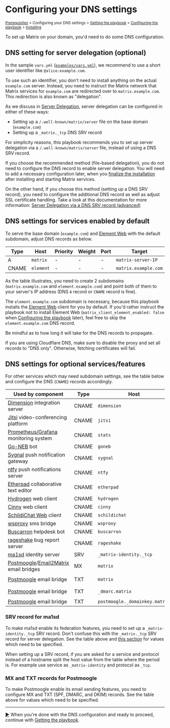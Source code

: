 # Configuring your DNS settings

<sup>[Prerequisites](prerequisites.md) > Configuring your DNS settings > [Getting the playbook](getting-the-playbook.md) > [Configuring the playbook](configuring-playbook.md) > [Installing](installing.md)</sup>

To set up Matrix on your domain, you'd need to do some DNS configuration.

## DNS setting for server delegation (optional)

In the sample `vars.yml` ([`examples/vars.yml`](../examples/vars.yml)), we recommend to use a short user identifier like `@alice:example.com`.

To use such an identifier, you don't need to install anything on the actual `example.com` server. Instead, you need to instruct the Matrix network that Matrix services for `example.com` are redirected over to `matrix.example.com`. This redirection is also known as "delegation".

As we discuss in [Server Delegation](howto-server-delegation.md), server delegation can be configured in either of these ways:

- Setting up a `/.well-known/matrix/server` file on the base domain (`example.com`)
- Setting up a `_matrix._tcp` DNS SRV record

For simplicity reasons, this playbook recommends you to set up server delegation via a `/.well-known/matrix/server` file, instead of using a DNS SRV record.

If you choose the recommended method (file-based delegation), you do not need to configure the DNS record to enable server delegation. You will need to add a necessary configuration later, when you [finalize the installation](installing.md#finalize-the-installation) after installing and starting Matrix services.

On the other hand, if you choose this method (setting up a DNS SRV record), you need to configure the additional DNS record as well as adjust SSL certificate handling. Take a look at this documentation for more information: [Server Delegation via a DNS SRV record (advanced)](howto-server-delegation.md#server-delegation-via-a-dns-srv-record-advanced)

## DNS settings for services enabled by default

To serve the base domain (`example.com`) and [Element Web](configuring-playbook-client-element-web.md) with the default subdomain, adjust DNS records as below.

| Type  | Host                         | Priority | Weight | Port | Target               |
| ----- | ---------------------------- | -------- | ------ | ---- | ---------------------|
| A     | `matrix`                     | -        | -      | -    | `matrix-server-IP`   |
| CNAME | `element`                    | -        | -      | -    | `matrix.example.com` |

As the table illustrates, you need to create 2 subdomains (`matrix.example.com` and `element.example.com`) and point both of them to your server's IP address (DNS `A` record or `CNAME` record is fine).

The `element.example.com` subdomain is necessary, because this playbook installs the [Element Web](https://github.com/element-hq/element-web) client for you by default. If you'd rather instruct the playbook not to install Element Web (`matrix_client_element_enabled: false` when [Configuring the playbook](configuring-playbook.md) later), feel free to skip the `element.example.com` DNS record.

Be mindful as to how long it will take for the DNS records to propagate.

If you are using Cloudflare DNS, make sure to disable the proxy and set all records to "DNS only". Otherwise, fetching certificates will fail.

## DNS settings for optional services/features

For other services which may need subdomain settings, see the table below and configure the DNS (`CNAME`) records accordingly.

| Used by component                                                                                                          | Type  | Host                           | Priority | Weight | Port | Target                             |
| -------------------------------------------------------------------------------------------------------------------------- | ----- | ------------------------------ | -------- | ------ | ---- | -----------------------------------|
| [Dimension](configuring-playbook-dimension.md) integration server                                                          | CNAME | `dimension`                    | -        | -      | -    | `matrix.example.com`               |
| [Jitsi](configuring-playbook-jitsi.md) video-conferencing platform                                                         | CNAME | `jitsi`                        | -        | -      | -    | `matrix.example.com`               |
| [Prometheus/Grafana](configuring-playbook-prometheus-grafana.md) monitoring system                                         | CNAME | `stats`                        | -        | -      | -    | `matrix.example.com`               |
| [Go-NEB](configuring-playbook-bot-go-neb.md) bot                                                                           | CNAME | `goneb`                        | -        | -      | -    | `matrix.example.com`               |
| [Sygnal](configuring-playbook-sygnal.md) push notification gateway                                                         | CNAME | `sygnal`                       | -        | -      | -    | `matrix.example.com`               |
| [ntfy](configuring-playbook-ntfy.md) push notifications server                                                             | CNAME | `ntfy`                         | -        | -      | -    | `matrix.example.com`               |
| [Etherpad](configuring-playbook-etherpad.md) collaborative text editor                                                     | CNAME | `etherpad`                     | -        | -      | -    | `matrix.example.com`               |
| [Hydrogen](configuring-playbook-client-hydrogen.md) web client                                                             | CNAME | `hydrogen`                     | -        | -      | -    | `matrix.example.com`               |
| [Cinny](configuring-playbook-client-cinny.md) web client                                                                   | CNAME | `cinny`                        | -        | -      | -    | `matrix.example.com`               |
| [SchildiChat Web](configuring-playbook-client-schildichat-web.md) client                                                   | CNAME | `schildichat`                  | -        | -      | -    | `matrix.example.com`               |
| [wsproxy](configuring-playbook-bridge-mautrix-wsproxy.md) sms bridge                                                       | CNAME | `wsproxy`                      | -        | -      | -    | `matrix.example.com`               |
| [Buscarron](configuring-playbook-bot-buscarron.md) helpdesk bot                                                            | CNAME | `buscarron`                    | -        | -      | -    | `matrix.example.com`               |
| [rageshake](configuring-playbook-rageshake.md) bug report server                                                           | CNAME | `rageshake`                    | -        | -      | -    | `matrix.example.com`               |
| [ma1sd](configuring-playbook-ma1sd.md) identity server                                                                     | SRV   | `_matrix-identity._tcp`        | 10       | 0      | 443  | `matrix.example.com`               |
| [Postmoogle](configuring-playbook-bridge-postmoogle.md)/[Email2Matrix](configuring-playbook-email2matrix.md) email bridges | MX    | `matrix`                       | 10       | 0      | -    | `matrix.example.com`               |
| [Postmoogle](configuring-playbook-bridge-postmoogle.md) email bridge                                                       | TXT   | `matrix`                       | -        | -      | -    | `v=spf1 ip4:matrix-server-IP -all` |
| [Postmoogle](configuring-playbook-bridge-postmoogle.md) email bridge                                                       | TXT   | `_dmarc.matrix`                | -        | -      | -    | `v=DMARC1; p=quarantine;`          |
| [Postmoogle](configuring-playbook-bridge-postmoogle.md) email bridge                                                       | TXT   | `postmoogle._domainkey.matrix` | -        | -      | -    | get it from `!pm dkim`             |

### SRV record for ma1sd

To make ma1sd enable its federation features, you need to set up a `_matrix-identity._tcp` SRV record. Don't confuse this with the `_matrix._tcp` SRV record for server delegation. See the table above and [this section](configuring-playbook-ma1sd.md#adjusting-dns-records) for values which need to be specified.

When setting up a SRV record, if you are asked for a service and protocol instead of a hostname split the host value from the table where the period is. For example use service as `_matrix-identity` and protocol as `_tcp`.

### MX and TXT records for Postmoogle

To make Postmoogle enable its email sending features, you need to configure MX and TXT (SPF, DMARC, and DKIM) records. See the table above for values which need to be specified.

---------------------------------------------

[▶️](getting-the-playbook.md) When you're done with the DNS configuration and ready to proceed, continue with [Getting the playbook](getting-the-playbook.md).
